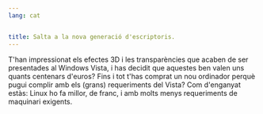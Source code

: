 ```yaml
---
lang: cat


title: Salta a la nova generació d'escriptoris.
---
```



T'han impressionat els efectes 3D i les transparències que acaben de ser presentades al Windows Vista, i has decidit que aquestes ben 
valen uns quants centenars d'euros? Fins i tot t'has comprat un nou ordinador perquè pugui complir amb els (grans) requeriments del 
Vista? Com d'enganyat estàs: Linux ho fa millor, de franc, i amb molts menys requeriments de maquinari exigents.


<? all_video_ids_from_file ();?>





